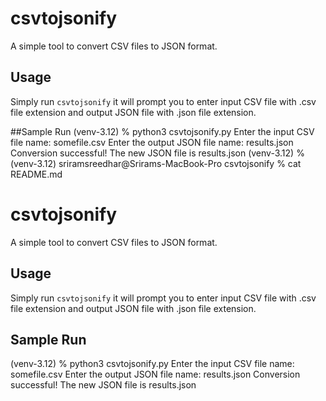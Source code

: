 # csvtojsonify

A simple tool to convert CSV files to JSON format.

## Usage

 Simply run `csvtojsonify` it will prompt you to enter input CSV file with .csv file extension and output JSON file with .json file extension.

##Sample Run
(venv-3.12) % python3 csvtojsonify.py 
Enter the input CSV file name: somefile.csv
Enter the output JSON file name: results.json
Conversion successful! The new JSON file is results.json
(venv-3.12) % 
(venv-3.12) sriramsreedhar@Srirams-MacBook-Pro csvtojsonify % cat README.md 
# csvtojsonify

A simple tool to convert CSV files to JSON format.

## Usage

 Simply run `csvtojsonify` it will prompt you to enter input CSV file with .csv file extension and output JSON file with .json file extension.

## Sample Run
(venv-3.12) % python3 csvtojsonify.py 
Enter the input CSV file name: somefile.csv
Enter the output JSON file name: results.json
Conversion successful! The new JSON file is results.json


